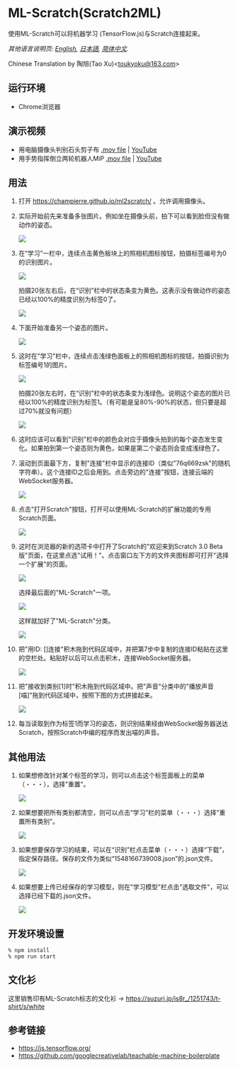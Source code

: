 # ML-Scratch(Scratch2ML)

使用ML-Scratch可以将机器学习 (TensorFlow.js)与Scratch连接起来。

*其他语言说明页: [English](README.md), [日本語](README.ja.md), [简体中文](README.zh-cn.md).*

Chinese Translation by 陶旭(Tao Xu)&lt;toukyoku@163.com&gt;

## 运行环境

- Chrome浏览器

## 演示视频

- 用电脑摄像头判别石头剪子布 [.mov file](https://s3.amazonaws.com/champierre/movies/rsp_demo.mov) | [YouTube](https://www.youtube.com/watch?v=DkH1hwc-Gb4)
- 用手势指挥倒立两轮机器人MiP [.mov file](https://s3.amazonaws.com/champierre/movies/mip_demo.mov) | [YouTube](https://www.youtube.com/watch?v=GKXimEB5WQg)

## 用法

1. 打开 https://champierre.github.io/ml2scratch/ 。允许调用摄像头。

2. 实际开始前先来准备多张图片。例如坐在摄像头前，拍下可以看到脸但没有做动作的姿态。

    <img src="images/en/neutral.png" />

3. 在“学习”一栏中，连续点击黄色板块上的照相机图标按钮，拍摄标签编号为0的识别图片。

    <img src="images/zh-cn/before_training_0.png" />

    拍摄20张左右后，在“识别”栏中的状态条变为黄色。这表示没有做动作的姿态已经以100%的精度识别为标签0了。

    <img src="images/zh-cn/after_training_0.png" />

4. 下面开始准备另一个姿态的图片。

    <img src="images/en/gesture.png" />

5. 这时在"学习"栏中，连续点击浅绿色面板上的照相机图标的按钮，拍摄识别为标签编号1的图片。

    <img src="images/zh-cn/before_training_1.png" />

    拍摄20张左右时，在“识别”栏中的状态条变为浅绿色。说明这个姿态的图片已经以100%的精度识别为标签1。（有可能是呈80%-90%的状态，但只要是超过70%就没有问题）

    <img src="images/zh-cn/after_training_1.png" />

6. 这时应该可以看到"识别"栏中的颜色会对应于摄像头拍到的每个姿态发生变化。如果拍到第一个姿态则为黄色，如果是第二个姿态则会变成浅绿色了。

7. 滚动到页面最下方，复制"连接"栏中显示的连接ID（类似"76q669zsk"的随机字符串）。这个连接ID之后会用到。点击旁边的"连接"按钮，连接云端的WebSocket服务器。

    <img src="images/zh-cn/connect.png" />

8. 点击"打开Scratch"按钮，打开可以使用ML-Scratch的扩展功能的专用Scratch页面。

    <img src="images/zh-cn/scratch.png" />

9. 这时在浏览器的新的选项卡中打开了Scratch的"欢迎来到Scratch 3.0 Beta版"页面，在这里点选"试用！"。点击窗口左下方的文件夹图标即可打开"选择一个扩展"的页面。

    <img src="images/zh-cn/add_extension.png" />

    选择最后面的"ML-Scratch"一项。

    <img src="images/en/ml2scratch_extension.png" />

    这样就加好了"ML-Scratch"分类。

    <img src="images/zh-cn/ml2scratch_extension_added.png" />

10. 把"用ID: []连接"积木拖到代码区域中，并把第7步中复制的连接ID粘贴在这里的空栏处。粘贴好以后可以点击积木，连接WebSocket服务器。

    <img src="images/zh-cn/scratch3_connect_block.png" />

11. 把"接收到类别[1]时"积木拖到代码区域中。把"声音"分类中的"播放声音[喵]"拖到代码区域中，按照下图的方式拼接起来。

    <img src="images/zh-cn/scratch3_play_sound.png" />

12. 每当读取到作为标签1而学习的姿态，则识别结果经由WebSocket服务器送达Scratch，按照Scratch中编的程序而发出喵的声音。

## 其他用法

1. 如果想修改针对某个标签的学习，则可以点击这个标签面板上的菜单（・・・），选择"重置"。

    <img src="images/zh-cn/reset.png" />

2. 如果想要把所有类别都清空，则可以点击“学习”栏的菜单（・・・）选择"重置所有类别"。

    <img src="images/zh-cn/reset_all.png" />

3. 如果想要保存学习的结果，可以在“识别”栏点击菜单（・・・）选择“下载”，指定保存路径。保存的文件为类似“1548166739008.json”的.json文件。

    <img src="images/zh-cn/download.png" />

4. 如果想要上传已经保存的学习模型，则在"学习模型"栏点击"选取文件"，可以选择已经下载的.json文件。

    <img src="images/zh-cn/upload.png" />

## 开发环境设置

```
% npm install
% npm run start
```

## 文化衫

这里销售印有ML-Scratch标志的文化衫 -> https://suzuri.jp/is8r_/1251743/t-shirt/s/white

## 参考链接

- https://js.tensorflow.org/
- https://github.com/googlecreativelab/teachable-machine-boilerplate

